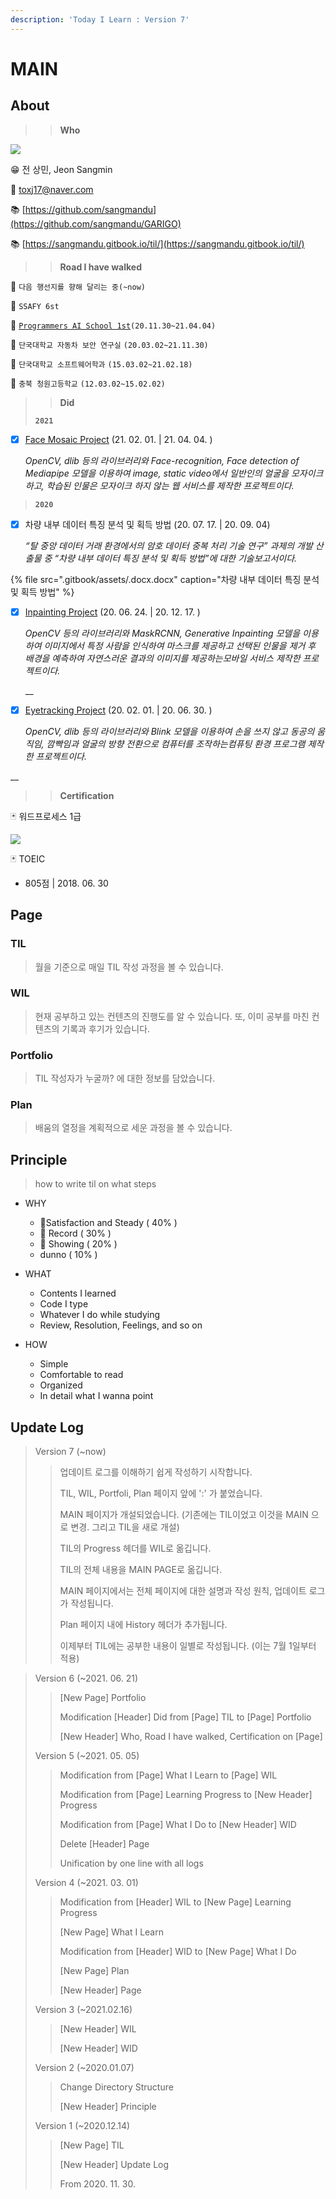 ```yaml
---
description: 'Today I Learn : Version 7'
---
```


# MAIN

## About

> > **Who**

![](.gitbook/assets/image%20%28612%29.png)

😁 전 상민, Jeon Sangmin

📧 toxj17@naver.com

📚 [https://github.com/sangmandu](https://github.com/sangmandu/GARIGO)

📚 [https://sangmandu.gitbook.io/til/](https://sangmandu.gitbook.io/til/)



> > **Road I have walked**

👟 `다음 행선지를 향해 달리는 중(~now)` 

👟 `SSAFY 6st` 

👟 [`Programmers AI School 1st`](https://programmers.co.kr/learn/courses/10821)`(20.11.30~21.04.04)`

👟 `단국대학교 자동차 보안 연구실` `(20.03.02~21.11.30)`

👟 `단국대학교 소프트웨어학과` `(15.03.02~21.02.18)`

👟 `충북 청원고등학교` `(12.03.02~15.02.02)`





> > **Did**
>
> **`2021`**

* [x] [Face Mosaic Project](https://github.com/sangmandu/GARIGO/) \(21. 02. 01. \| 21. 04. 04. \)

  _OpenCV, dlib 등의 라이브러리와 Face-recognition, Face detection of Mediapipe 모델을 이용하여 image, static video에서 일반인의 얼굴을 모자이크 하고, 학습된 인물은 모자이크 하지 않는 웹 서비스를 제작한 프로젝트이다._



> **`2020`**

* [x] 차량 내부 데이터 특징 분석 및 획득 방법 \(20. 07. 17. \| 20. 09. 04\)

  _“탈 중앙 데이터 거래 환경에서의 암호 데이터 중복 처리 기술 연구” 과제의 개발 산출물 중 “차량 내부 데이터 특징 분석 및 획득 방법”에 대한 기술보고서이다._

{% file src=".gitbook/assets/.docx.docx" caption="차량 내부 데이터 특징 분석 및 획득 방법" %}

* [x] [Inpainting Project](https://github.com/sangmandu/4SHARP) \(20. 06. 24. \| 20. 12. 17. \)

  _OpenCV 등의 라이브러리와 MaskRCNN, Generative Inpainting 모델을 이용하여 이미지에서 특정 사람을 인식하여 마스크를 제공하고 선택된 인물을 제거 후 배경을 예측하여 자연스러운 결과의 이미지를 제공하는모바일 서비스 제작한 프로젝트이다._

  \_\_

* [x] [Eyetracking Project](https://github.com/sangmandu/eyetracking) \(20. 02. 01. \| 20. 06. 30. \)

  _OpenCV, dlib 등의 라이브러리와 Blink 모델을 이용하여 손을 쓰지 않고 동공의 움직임, 깜빡임과 얼굴의 방향 전환으로 컴퓨터를 조작하는컴퓨팅 환경 프로그램 제작한 프로젝트이다._

\_\_

> > **Certification**

🃏 워드프로세스 1급

![](.gitbook/assets/image%20%28436%29.png)

🃏 TOEIC

* 805점 \| 2018. 06. 30



## Page 

### TIL

> 월을 기준으로 매일 TIL 작성 과정을 볼 수 있습니다.

### WIL

> 현재 공부하고 있는 컨텐츠의 진행도를 알 수 있습니다. 또, 이미 공부를 마친 컨텐츠의 기록과 후기가 있습니다.

### Portfolio

> TIL 작성자가 누굴까? 에 대한 정보를 담았습니다.

### Plan

> 배움의 열정을 계획적으로 세운 과정을 볼 수 있습니다.



## Principle

> how to write til on what steps

* WHY

  * 🥇Satisfaction and Steady \( 40% \)
  * 🥈 Record \( 30% \)
  * 🥉 Showing \( 20% \)
  *  dunno \( 10% \)

* WHAT

  * Contents I learned
  * Code I type
  * Whatever I do while studying
  * Review,  Resolution, Feelings, and so on

* HOW

  * Simple
  * Comfortable to read
  * Organized
  * In detail what I wanna point 



## Update Log

> Version 7 \(~now\)
>
> > 업데이트 로그를 이해하기 쉽게 작성하기 시작합니다.
> >
> > TIL, WIL, Portfoli, Plan 페이지 앞에 ':' 가 붙었습니다.
> >
> > MAIN 페이지가 개설되었습니다. \(기존에는 TIL이었고 이것을 MAIN 으로 변경. 그리고 TIL을 새로 개설\)
> >
> > TIL의 Progress  헤더를 WIL로 옮깁니다.
> >
> > TIL의 전체 내용을 MAIN PAGE로 옮깁니다.
> >
> > MAIN 페이지에서는 전체 페이지에 대한 설명과 작성 원칙, 업데이트 로그가 작성됩니다.
> >
> > Plan 페이지 내에 History 헤더가 추가됩니다.
> >
> > 이제부터 TIL에는 공부한 내용이 일별로 작성됩니다. \(이는 7월 1일부터 적용\)

> Version 6 \(~2021. 06. 21\)
>
> > \[New Page\] Portfolio
> >
> > Modification \[Header\] Did from \[Page\] TIL to \[Page\] Portfolio
> >
> > \[New Header\] Who, Road I have walked, Certification on \[Page\]
>
> Version 5 \(~2021. 05. 05\)
>
> > Modification from \[Page\] What I Learn to \[Page\] WIL
> >
> > Modification from \[Page\] Learning Progress to \[New Header\] Progress
> >
> > Modification from \[Page\] What I Do to \[New Header\] WID
> >
> > Delete \[Header\] Page
> >
> > Unification by one line with all logs
>
> Version 4 \(~2021. 03. 01\)
>
> > Modification from \[Header\]  WIL to \[New Page\] Learning Progress
> >
> > \[New Page\] What I Learn
> >
> > Modification from \[Header\] WID to \[New Page\] What I Do
> >
> > \[New Page\] Plan
> >
> > \[New Header\] Page
>
> Version 3 \(~2021.02.16\)
>
> > \[New Header\] WIL
> >
> > \[New Header\] WID
>
> Version 2 \(~2020.01.07\)
>
> > Change Directory Structure
> >
> > \[New Header\] Principle
>
> Version 1 \(~2020.12.14\) 
>
> > \[New Page\] TIL
> >
> > \[New Header\] Update Log
> >
> > From 2020. 11. 30.


